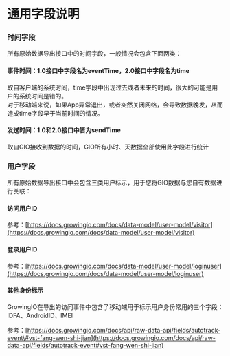 # 通用字段说明

### 时间字段

所有原始数据导出接口中的时间字段，一般情况会包含下面两类：

#### 事件时间：1.0接口中字段名为eventTime，2.0接口中字段名为time

取自客户端的系统时间，time字段中出现过去或者未来的时间，很大的可能是用户的系统时间是错的。  
对于移动端来说，如果App异常退出，或者突然关闭网络，会导致数据晚发，从而造成time字段早于当前时间的情况。

#### 发送时间：1.0和2.0接口中皆为sendTime

取自GIO接收到数据的时间，GIO所有小时、天数据全部使用此字段进行统计

### 用户字段

所有原始数据导出接口中会包含三类用户标示，用于您将GIO数据与您自有数据进行关联：

#### 访问用户ID

参考：[https://docs.growingio.com/docs/data-model/user-model/visitor](https://docs.growingio.com/docs/data-model/user-model/visitor)

#### 登录用户ID

参考：[https://docs.growingio.com/docs/data-model/user-model/loginuser](https://docs.growingio.com/docs/data-model/user-model/loginuser)

#### 其他身份标示

GrowingIO在导出的访问事件中包含了移动端用于标示用户身份常用的三个字段：IDFA、AndroidID、IMEI

参考：[https://docs.growingio.com/docs/api/raw-data-api/fields/autotrack-event\#vst-fang-wen-shi-jian](https://docs.growingio.com/docs/api/raw-data-api/fields/autotrack-event#vst-fang-wen-shi-jian)



